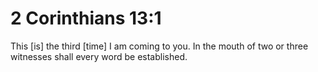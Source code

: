 # 2 Corinthians 13:1

This [is] the third [time] I am coming to you. In the mouth of two or three witnesses shall every word be established.